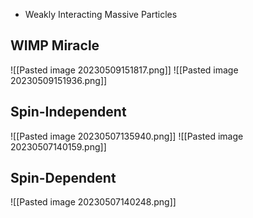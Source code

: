  - Weakly Interacting Massive Particles

## WIMP Miracle
![[Pasted image 20230509151817.png]]
![[Pasted image 20230509151936.png]]

## Spin-Independent
![[Pasted image 20230507135940.png]]
![[Pasted image 20230507140159.png]]


## Spin-Dependent
![[Pasted image 20230507140248.png]]

